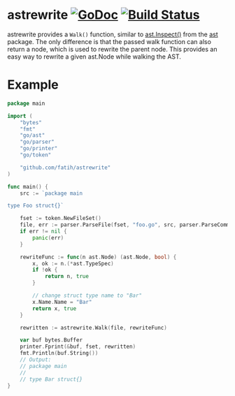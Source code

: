 # astrewrite [![GoDoc](http://img.shields.io/badge/go-documentation-blue.svg?style=flat-square)](http://godoc.org/github.com/fatih/astrewrite) [![Build Status](http://img.shields.io/travis/fatih/astrewrite.svg?style=flat-square)](https://travis-ci.org/fatih/astrewrite)

astrewrite provides a `Walk()` function, similar to [ast.Inspect()](https://godoc.org/go/ast#Inspect) from the
[ast](https://godoc.org/go/ast) package. The only difference is that the passed walk function can also
return a node, which is used to rewrite the parent node.  This provides an easy
way to rewrite a given ast.Node while walking the AST.

# Example

```go
package main

import (
	"bytes"
	"fmt"
	"go/ast"
	"go/parser"
	"go/printer"
	"go/token"

	"github.com/fatih/astrewrite"
)

func main() {
	src := `package main

type Foo struct{}`

	fset := token.NewFileSet()
	file, err := parser.ParseFile(fset, "foo.go", src, parser.ParseComments)
	if err != nil {
		panic(err)
	}

	rewriteFunc := func(n ast.Node) (ast.Node, bool) {
		x, ok := n.(*ast.TypeSpec)
		if !ok {
			return n, true
		}

		// change struct type name to "Bar"
		x.Name.Name = "Bar"
		return x, true
	}

	rewritten := astrewrite.Walk(file, rewriteFunc)

	var buf bytes.Buffer
	printer.Fprint(&buf, fset, rewritten)
	fmt.Println(buf.String())
	// Output:
	// package main
	//
	// type Bar struct{}
}
```

